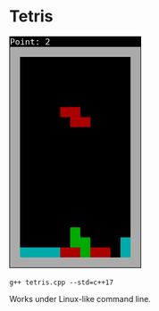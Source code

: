 # Tetris

![screenshot](https://raw.githubusercontent.com/takiyu/tetris/master/screenshot.png)

```
g++ tetris.cpp --std=c++17
```

Works under Linux-like command line.
